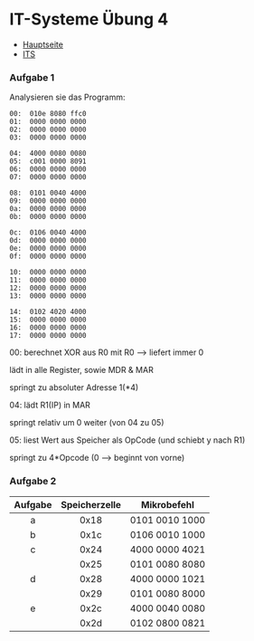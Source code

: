<script src="https://cdn.mathjax.org/mathjax/latest/MathJax.js?config=TeX-AMS-MML_HTMLorMML" type="text/javascript"></script>

# IT-Systeme Übung 4

- [Hauptseite](https://ge-kempten.github.io)
- [ITS](https://ge-kempten.github.io/1/it-systeme/)

### Aufgabe 1

Analysieren sie das Programm:

```pseudo
00:  010e 8080 ffc0
01:  0000 0000 0000
02:  0000 0000 0000
03:  0000 0000 0000

04:  4000 0080 0080
05:  c001 0000 8091
06:  0000 0000 0000
07:  0000 0000 0000

08:  0101 0040 4000
09:  0000 0000 0000
0a:  0000 0000 0000
0b:  0000 0000 0000

0c:  0106 0040 4000
0d:  0000 0000 0000
0e:  0000 0000 0000
0f:  0000 0000 0000

10:  0000 0000 0000
11:  0000 0000 0000
12:  0000 0000 0000
13:  0000 0000 0000

14:  0102 4020 4000
15:  0000 0000 0000
16:  0000 0000 0000
17:  0000 0000 0000
```

00: berechnet XOR aus R0 mit R0 --> liefert immer 0

  lädt in alle Register, sowie MDR & MAR

  springt zu absoluter Adresse 1(\*4)

04: lädt R1(IP) in MAR

  springt relativ um 0 weiter (von 04 zu 05)

05: liest Wert aus Speicher als OpCode (und schiebt y nach R1)

  springt zu 4*Opcode (0 --> beginnt von vorne)

### Aufgabe 2

|Aufgabe|Speicherzelle|Mikrobefehl|
|:-:|:-:|:-:|
|a|0x18|0101 0010 1000|
|b|0x1c|0106 0010 1000|
|c|0x24|4000 0000 4021|
||0x25|0101 0080 8080|
|d|0x28|4000 0000 1021|
||0x29|0101 0080 8000|
|e|0x2c|4000 0040 0080|
||0x2d|0102 0800 0821|
